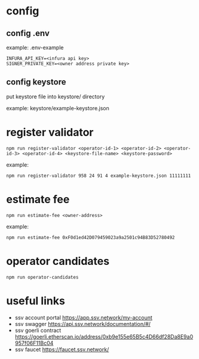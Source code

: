 # config

## config .env
example: .env-example
```
INFURA_API_KEY=<infura api key>
SIGNER_PRIVATE_KEY=<owner address private key>
```

## config keystore
put keystore file into keystore/ directory

example: keystore/example-keystore.json

# register validator

```
npm run register-validator <operator-id-1> <operator-id-2> <operator-id-3> <operator-id-4> <keystore-file-name> <keystore-password>

```

example:
```
npm run register-validator 958 24 91 4 example-keystore.json 11111111
```

# estimate fee
```
npm run estimate-fee <owner-address>
```

example:
```
npm run estimate-fee 0xF0d1ed42D079459023a9a2501c94B83D52780492
```

# operator candidates
```
npm run operator-candidates
```

# useful links

- ssv account portal https://app.ssv.network/my-account
- ssv swagger https://api.ssv.network/documentation/#/
- ssv goerli contract https://goerli.etherscan.io/address/0xb9e155e65B5c4D66df28Da8E9a0957f06F11Bc04
- ssv faucet https://faucet.ssv.network/